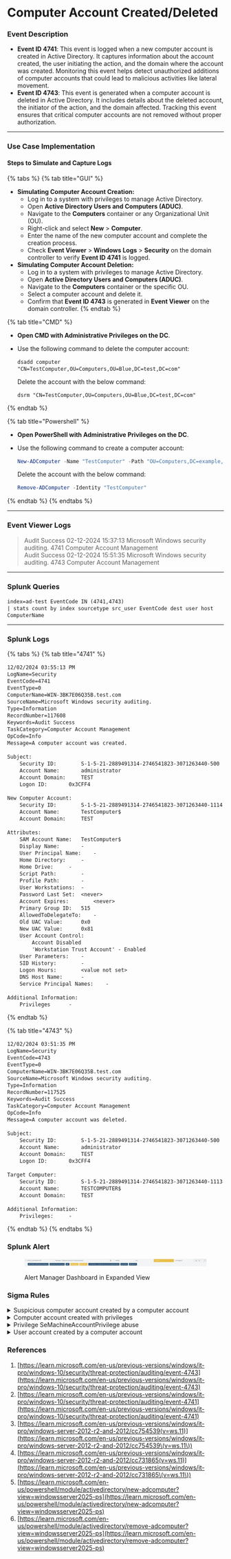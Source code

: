 # Computer Account Created/Deleted

### Event Description

* **Event ID 4741**: This event is logged when a new computer account is created in Active Directory. It captures information about the account created, the user initiating the action, and the domain where the account was created. Monitoring this event helps detect unauthorized additions of computer accounts that could lead to malicious activities like lateral movement.
* **Event ID 4743**: This event is generated when a computer account is deleted in Active Directory. It includes details about the deleted account, the initiator of the action, and the domain affected. Tracking this event ensures that critical computer accounts are not removed without proper authorization.

***

### Use Case Implementation

#### Steps to Simulate and Capture Logs

{% tabs %}
{% tab title="GUI" %}
* **Simulating Computer Account Creation:**
  * Log in to a system with privileges to manage Active Directory.
  * Open **Active Directory Users and Computers (ADUC)**.
  * Navigate to the **Computers** container or any Organizational Unit (OU).
  * Right-click and select **New** > **Computer**.
  * Enter the name of the new computer account and complete the creation process.
  * Check **Event Viewer** > **Windows Logs** > **Security** on the domain controller to verify **Event ID 4741** is logged.
* **Simulating Computer Account Deletion:**
  * Log in to a system with privileges to manage Active Directory.
  * Open **Active Directory Users and Computers (ADUC)**.
  * Navigate to the **Computers** container or the specific OU.
  * Select a computer account and delete it.
  * Confirm that **Event ID 4743** is generated in **Event Viewer** on the domain controller.
{% endtab %}

{% tab title="CMD" %}
* **Open CMD with Administrative Privileges on the DC**.
*   Use the following command to delete the computer account:

    ```batch
    dsadd computer "CN=TestComputer,OU=Computers,OU=Blue,DC=test,DC=com"
    ```

    Delete the account with the below command:

    ```batch
    dsrm "CN=TestComputer,OU=Computers,OU=Blue,DC=test,DC=com"
    ```
{% endtab %}

{% tab title="Powershell" %}
* **Open PowerShell with Administrative Privileges on the DC**.
*   Use the following command to create a computer account:

    ```powershell
    New-ADComputer -Name "TestComputer" -Path "OU=Computers,DC=example,DC=com"
    ```

    Delete the account with the below command:

    ```powershell
    Remove-ADComputer -Identity "TestComputer"
    ```
{% endtab %}
{% endtabs %}

***

### Event Viewer Logs

> Audit Success 02-12-2024 15:37:13 Microsoft Windows security auditing. 4741 Computer Account Management\
> Audit Success 02-12-2024 15:51:35 Microsoft Windows security auditing. 4743 Computer Account Management

***

### Splunk Queries

```splunk-spl
index=ad-test EventCode IN (4741,4743) 
| stats count by index sourcetype src_user EventCode dest user host ComputerName
```

***

### Splunk Logs

{% tabs %}
{% tab title="4741" %}
```
12/02/2024 03:55:13 PM
LogName=Security
EventCode=4741
EventType=0
ComputerName=WIN-3BK7E06Q35B.test.com
SourceName=Microsoft Windows security auditing.
Type=Information
RecordNumber=117608
Keywords=Audit Success
TaskCategory=Computer Account Management
OpCode=Info
Message=A computer account was created.

Subject:
	Security ID:		S-1-5-21-2889491314-2746541823-3071263440-500
	Account Name:		administrator
	Account Domain:		TEST
	Logon ID:		0x3CFF4

New Computer Account:
	Security ID:		S-1-5-21-2889491314-2746541823-3071263440-1114
	Account Name:		TestComputer$
	Account Domain:		TEST

Attributes:
	SAM Account Name:	TestComputer$
	Display Name:		-
	User Principal Name:	-
	Home Directory:		-
	Home Drive:		-
	Script Path:		-
	Profile Path:		-
	User Workstations:	-
	Password Last Set:	<never>
	Account Expires:		<never>
	Primary Group ID:	515
	AllowedToDelegateTo:	-
	Old UAC Value:		0x0
	New UAC Value:		0x81
	User Account Control:	
		Account Disabled
		'Workstation Trust Account' - Enabled
	User Parameters:	-
	SID History:		-
	Logon Hours:		<value not set>
	DNS Host Name:		-
	Service Principal Names:	-

Additional Information:
	Privileges		-
```
{% endtab %}

{% tab title="4743" %}
```
12/02/2024 03:51:35 PM
LogName=Security
EventCode=4743
EventType=0
ComputerName=WIN-3BK7E06Q35B.test.com
SourceName=Microsoft Windows security auditing.
Type=Information
RecordNumber=117525
Keywords=Audit Success
TaskCategory=Computer Account Management
OpCode=Info
Message=A computer account was deleted.

Subject:
	Security ID:		S-1-5-21-2889491314-2746541823-3071263440-500
	Account Name:		administrator
	Account Domain:		TEST
	Logon ID:		0x3CFF4

Target Computer:
	Security ID:		S-1-5-21-2889491314-2746541823-3071263440-1113
	Account Name:		TESTCOMPUTER$
	Account Domain:		TEST

Additional Information:
	Privileges:		-
```
{% endtab %}
{% endtabs %}

### Splunk Alert

<figure><img src="../../.gitbook/assets/image (1) (1) (1) (1).png" alt=""><figcaption><p>Alert Manager Dashboard in Expanded View</p></figcaption></figure>

### Sigma Rules

<details>

<summary>Suspicious computer account created by a computer account</summary>

```yaml
title: Suspicious computer account created by a computer account
description: Detects scenarios where an attacker abuse MachineAccountQuota privilege and pre-create a computer object for abusing RBCD delegation.
references:
- https://dirkjanm.io/worst-of-both-worlds-ntlm-relaying-and-kerberos-delegation/
tags:
- attack.persistence
- attack.t1136
author: mdecrevoisier
status: experimental
logsource:
  product: windows
  service: security
detection:
  selection:
    EventID: 4741
    SubjectUserName|endswith: '$'
    SubjectUserSid|startswith: 'S-1-5-21-' # SYSTEM account 'S-1-5-18' would trigger a false positive
    TargetUserName|endswith: '$'
  condition: selection
falsepositives:
- Offline domain join host  
- Windows Autopilot Hybrid Azure AD Join
level: high
```

{% code overflow="wrap" %}
```splunk-spl
source=WinEventLog:Security AND (EventID="4741" AND SubjectUserName="*$" AND SubjectUserSid="S-1-5-21-*" AND TargetUserName="*$")
```
{% endcode %}

</details>

<details>

<summary>Computer account created with privileges</summary>

```yaml
title: Computer account created with privileges
description: Detects scenarios where an attacker creates a computer account with privileges for later exploitation.
correlation: correlate with ID 4763 (privileges) using field SubjectLogonId. See rule "Privilege SeMachineAccountPrivilege abuse" for advance correlation.
references:
- https://github.com/mdecrevoisier/EVTX-to-MITRE-Attack/tree/master/TA0003-Persistence/T1136-Create%20account
- https://exploit.ph/cve-2021-42287-cve-2021-42278-weaponisation.html
- https://www.thehacker.recipes/ad/movement/kerberos/samaccountname-spoofing
- https://support.microsoft.com/en-us/topic/kb5008380-authentication-updates-cve-2021-42287-9dafac11-e0d0-4cb8-959a-143bd0201041
- https://github.com/WazeHell/sam-the-admin
- https://github.com/cube0x0/noPac
- https://github.com/ly4k/Pachine
- https://cloudbrothers.info/en/exploit-kerberos-samaccountname-spoofing/
tags:
- attack.persistence
- attack.t1098 # account manipulation
- attack.t1136 # user creation
- attack.privilege_escalation
- attack.t1068 # exploitation for privilege escalation
author: mdecrevoisier
status: experimental
logsource:
  product: windows
  service: security
detection:
  selection:
    EventID: 4741
  filter:
    PrivilegeList: "-" # Interesting privileges would be "SeMachineAccountPrivilege"
  condition: selection and not filter
falsepositives:
- None
level: high
```

```splunk-spl
source=WinEventLog:Security AND EventID="4741" AND  NOT (PrivilegeList="-")
```

</details>

<details>

<summary>Privilege SeMachineAccountPrivilege abuse</summary>

```yaml
title: Privilege SeMachineAccountPrivilege abuse
description: Detects scenarios where an attacker abuse the SeMachineAccountPrivilege which allows per default any authenticated user to join a computer to the domain. Later on, this computer account can be manipulated in order to elevate privileges.
requirements: despite of this event marked as a "sensitive privilege", I was only able to trigger it by having the audit for "non sensitive privileges" activated.
correlation: correlate with ID 4741 (computer created) using field SubjectLogonId. See rule "Computer account created with privileges" for advance correlation.
references:
- https://github.com/mdecrevoisier/EVTX-to-MITRE-Attack/tree/master/TA0004-Privilege%20Escalation/T1068-Exploitation%20for%20Privilege%20Escalation
- https://exploit.ph/cve-2021-42287-cve-2021-42278-weaponisation.html
- https://www.thehacker.recipes/ad/movement/kerberos/samaccountname-spoofing
- https://support.microsoft.com/en-us/topic/kb5008380-authentication-updates-cve-2021-42287-9dafac11-e0d0-4cb8-959a-143bd0201041
- https://github.com/WazeHell/sam-the-admin
- https://github.com/cube0x0/noPac
- https://github.com/ly4k/Pachine
- https://cloudbrothers.info/en/exploit-kerberos-samaccountname-spoofing/
tags:
- attack.privilege_escalation
- attack.t1068
- attack.persistence
- attack.t1098
author: mdecrevoisier
status: experimental
logsource:
  product: windows
  service: security
detection:
  selection:
    EventID: 4673
    PrivilegeList: SeMachineAccountPrivilege
    #ProcessName|endswith: \Windows\System32\lsass.exe
  filter:
    - SubjectUserSid: "S-1-5-18"
    - SubjectUserName: '%admin_acounts%'
  condition: selection and not filter
falsepositives:
- Users (shouldn't) or administrators joining a computer to the domain, server provisionning software
level: medium

```

{% code overflow="wrap" %}
```splunk-spl
source=WinEventLog:Security AND (EventID="4673" AND PrivilegeList="SeMachineAccountPrivilege") AND  NOT ((SubjectUserSid="S-1-5-18" OR SubjectUserName="%admin_acounts%"))
```
{% endcode %}

</details>

<details>

<summary>User account created by a computer account</summary>

```yaml
title: User account created by a computer account
description: Detects scenarios where an attacker would abuse some privileges while realying host credentials to escalate privileges.
references:
- https://docs.microsoft.com/en-us/windows/security/threat-protection/auditing/event-4741
tags:
- attack.persistence
- attack.t1136 # user creation
- attack.defense_evesion
- attack.t1036 # masquerading
author: mdecrevoisier
status: experimental
logsource:
  product: windows
  service: security
detection:
  selection:
    EventID: 4720
    SubjectUserName|endswith: '$' # Computer account
    SubjectUserSid|startswith: 'S-1-5-21-' # SYSTEM account 'S-1-5-18' would trigger a false positive
  filter:
    TargetUserName|endswith: '$' # covered in another rule: User account creation disguised in a computer account
  condition: selection
falsepositives:
- Exchange servers
level: high
```

{% code overflow="wrap" %}
```splunk-spl
source=WinEventLog:Security AND (EventID="4720" AND SubjectUserName="*$" AND SubjectUserSid="S-1-5-21-*")
```
{% endcode %}

</details>

### References

1. [https://learn.microsoft.com/en-us/previous-versions/windows/it-pro/windows-10/security/threat-protection/auditing/event-4743](https://learn.microsoft.com/en-us/previous-versions/windows/it-pro/windows-10/security/threat-protection/auditing/event-4743)
2. [https://learn.microsoft.com/en-us/previous-versions/windows/it-pro/windows-10/security/threat-protection/auditing/event-4741](https://learn.microsoft.com/en-us/previous-versions/windows/it-pro/windows-10/security/threat-protection/auditing/event-4741)
3. [https://learn.microsoft.com/en-us/previous-versions/windows/it-pro/windows-server-2012-r2-and-2012/cc754539(v=ws.11)](https://learn.microsoft.com/en-us/previous-versions/windows/it-pro/windows-server-2012-r2-and-2012/cc754539\(v=ws.11\))
4. [https://learn.microsoft.com/en-us/previous-versions/windows/it-pro/windows-server-2012-r2-and-2012/cc731865(v=ws.11)](https://learn.microsoft.com/en-us/previous-versions/windows/it-pro/windows-server-2012-r2-and-2012/cc731865\(v=ws.11\))
5. [https://learn.microsoft.com/en-us/powershell/module/activedirectory/new-adcomputer?view=windowsserver2025-ps](https://learn.microsoft.com/en-us/powershell/module/activedirectory/new-adcomputer?view=windowsserver2025-ps)
6. [https://learn.microsoft.com/en-us/powershell/module/activedirectory/remove-adcomputer?view=windowsserver2025-ps](https://learn.microsoft.com/en-us/powershell/module/activedirectory/remove-adcomputer?view=windowsserver2025-ps)
